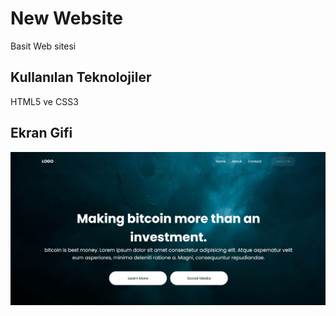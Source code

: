 <h1> New Website </h1>

Basit Web sitesi

<h2> Kullanılan Teknolojiler </h2>

HTML5 ve CSS3

<h2> Ekran Gifi </h2>

![](ekran1.gif)